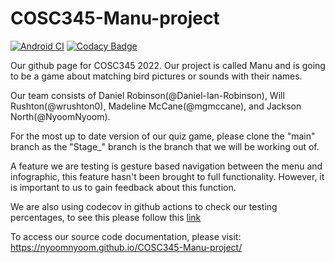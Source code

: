 # COSC345-Manu-project
[![Android CI](https://github.com/NyoomNyoom/COSC345-Manu-project/actions/workflows/gradle.yml/badge.svg)](https://github.com/NyoomNyoom/COSC345-Manu-project/actions/workflows/gradle.yml) [![Codacy Badge](https://app.codacy.com/project/badge/Grade/145e96df017046208ed08eae8190be0a)](https://www.codacy.com/gh/NyoomNyoom/COSC345-Manu-project/dashboard?utm_source=github.com&amp;utm_medium=referral&amp;utm_content=NyoomNyoom/COSC345-Manu-project&amp;utm_campaign=Badge_Grade)

Our github page for COSC345 2022. Our project is called Manu and is going to be a game about matching bird pictures or sounds with their names.

Our team consists of Daniel Robinson(@Daniel-Ian-Robinson), Will Rushton(@wrushton0), Madeline McCane(@mgmccane), and Jackson North(@NyoomNyoom).

For the most up to date version of our quiz game, please clone the "main" branch as the "Stage_" branch is the branch that we will be working out of.

A feature we are testing is gesture based navigation between the menu and infographic, this feature hasn't been brought to full functionality. However, it is important to us to gain feedback about this function.

We are also using codecov in github actions to  check our testing percentages, to see this please follow this [link](https://app.codecov.io/gh/NyoomNyoom/COSC345-Manu-project)

To access our source code documentation, please visit: https://nyoomnyoom.github.io/COSC345-Manu-project/
